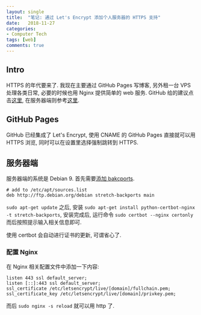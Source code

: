 ```yaml
---
layout: single
title:  "笔记: 通过 Let's Encrypt 添加个人服务器的 HTTPS 支持"
date:   2018-11-27
categories:
- Computer Tech
tags: [web]
comments: true
---
```

## Intro ##
HTTPS 的年代要来了. 我现在主要通过 GitHub Pages 写博客, 另外租一台 VPS 处理各类日常, 必要的时候也用 Nginx 提供简单的 web 服务. 
GitHub 给的建议点击[这里](https://blog.github.com/2018-05-01-github-pages-custom-domains-https/),
在服务器端则参考[这里](https://letsencrypt.org/getting-started/). 

## GitHub Pages ##
GitHub 已经集成了 Let's Encrypt, 使用 CNAME 的 GitHub Pages 直接就可以用 HTTPS 浏览, 同时可以在设置里选择强制跳转到 HTTPS.

## 服务器端 ##
服务器端的系统是 Debian 9. 首先需要[添加 bakcports](https://backports.debian.org/Instructions/).

```
# add to /etc/apt/sources.list
deb http://ftp.debian.org/debian stretch-backports main
```

`sudo apt-get update` 之后, 安装 `sudo apt-get install python-certbot-nginx -t stretch-backports`, 安装完成后, 运行命令 `sudo certbot --nginx certonly` 而后按照提示输入相关信息即可. 

使用 certbot 会自动进行证书的更新, 可谓省心了. 


### 配置 Nginx ###
在 Nginx 相关配置文件中添加一下内容: 

```
listen 443 ssl default_server;
listen [::]:443 ssl default_server;
ssl_certificate /etc/letsencrypt/live/[domain]/fullchain.pem;
ssl_certificate_key /etc/letsencrypt/live/[domain]/privkey.pem;
```

而后 `sudo nginx -s reload` 就可以用 http 了. 

